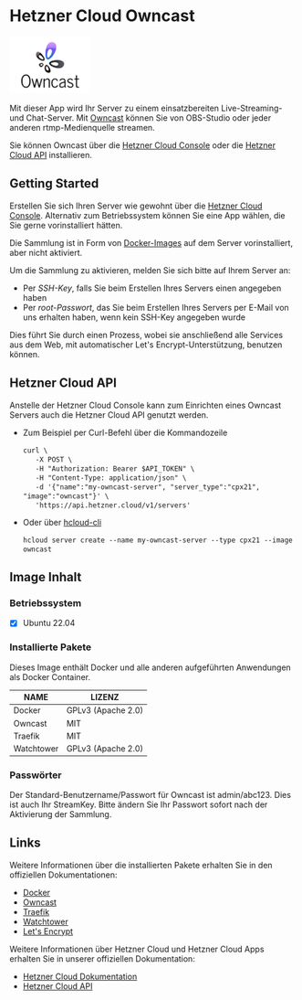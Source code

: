 # Hetzner Cloud Owncast

<img src="images/owncast-logo.png" height="100px">
<br>

Mit dieser App wird Ihr Server zu einem einsatzbereiten Live-Streaming- und Chat-Server. Mit [Owncast](https://owncast.online/) können Sie von OBS-Studio oder jeder anderen rtmp-Medienquelle streamen.

Sie können Owncast über die [Hetzner Cloud Console](https://console.hetzner.cloud) oder die [Hetzner Cloud API](https://docs.hetzner.cloud/#servers-create-a-server) installieren.

## Getting Started

Erstellen Sie sich Ihren Server wie gewohnt über die [Hetzner Cloud Console](https://console.hetzner.cloud). Alternativ zum Betriebssystem können Sie eine App wählen, die Sie gerne vorinstalliert hätten.

Die Sammlung ist in Form von [Docker-Images](https://www.docker.com/) auf dem Server vorinstalliert, aber nicht aktiviert.

Um die Sammlung zu aktivieren, melden Sie sich bitte auf Ihrem Server an:

- Per _SSH-Key_, falls Sie beim Erstellen Ihres Servers einen angegeben haben
- Per _root-Passwort_, das Sie beim Erstellen Ihres Servers per E-Mail von uns erhalten haben, wenn kein SSH-Key angegeben wurde

Dies führt Sie durch einen Prozess, wobei sie anschließend alle Services aus dem Web, mit automatischer Let's Encrypt-Unterstützung, benutzen können.

## Hetzner Cloud API

Anstelle der Hetzner Cloud Console kann zum Einrichten eines Owncast Servers auch die Hetzner Cloud API genutzt werden.

- Zum Beispiel per Curl-Befehl über die Kommandozeile

  ```
  curl \
     -X POST \
     -H "Authorization: Bearer $API_TOKEN" \
     -H "Content-Type: application/json" \
     -d '{"name":"my-owncast-server", "server_type":"cpx21", "image":"owncast"}' \
     'https://api.hetzner.cloud/v1/servers'
  ```

- Oder über [hcloud-cli](https://github.com/hetznercloud/cli)

  ```
  hcloud server create --name my-owncast-server --type cpx21 --image owncast
  ```

## Image Inhalt

### Betriebssystem

- [x] Ubuntu 22.04

### Installierte Pakete

Dieses Image enthält Docker und alle anderen aufgeführten Anwendungen als Docker Container.

| NAME       | LIZENZ             |
| ---------- | ------------------ |
| Docker     | GPLv3 (Apache 2.0) |
| Owncast    | MIT                |
| Traefik    | MIT                |
| Watchtower | GPLv3 (Apache 2.0) |

### Passwörter

Der Standard-Benutzername/Passwort für Owncast ist admin/abc123. Dies ist auch Ihr StreamKey.
Bitte ändern Sie Ihr Passwort sofort nach der Aktivierung der Sammlung.

## Links

Weitere Informationen über die installierten Pakete erhalten Sie in den offiziellen Dokumentationen:

- [Docker](https://www.docker.com/)
- [Owncast](https://github.com/owncast/owncast/)
- [Traefik](https://github.com/traefik/traefik/)
- [Watchtower](https://containrrr.dev/watchtower/)
- [Let's Encrypt](https://letsencrypt.org/de/docs/)

Weitere Informationen über Hetzner Cloud und Hetzner Cloud Apps erhalten Sie in unserer offiziellen Dokumentation:

- [Hetzner Cloud Dokumentation](https://docs.hetzner.com/de/cloud/)
- [Hetzner Cloud API](https://docs.hetzner.cloud/)

